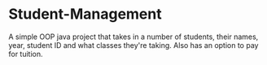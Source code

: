 # Student-Management
A simple OOP java project that takes in a number of students, their names, year, student ID and what classes they're taking. Also has an option to pay for tuition.
